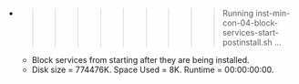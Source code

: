 * >>>>>>>>> Running inst-min-con-04-block-services-start-postinstall.sh ...
  * Block services from starting after they are being installed.
  * Disk size = 774476K. Space Used = 8K. Runtime = 00:00:00:00.
